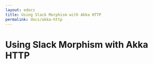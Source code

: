 ```yaml
---
layout: edocs
title: Using Slack Morphism with Akka HTTP
permalink: docs/akka-http
---
```

# Using Slack Morphism with Akka HTTP
